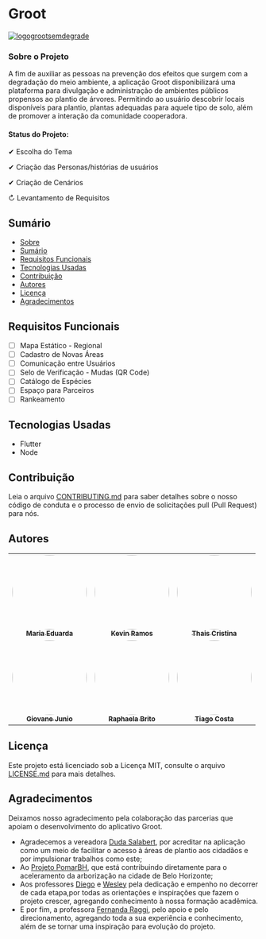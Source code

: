 # Groot

<a href="https://imgbb.com/"><img src="https://i.ibb.co/KqvX56L/logogrootsemdegrade.png" alt="logogrootsemdegrade" border="0"></a>


###  Sobre o Projeto

A fim de auxiliar as pessoas na prevenção dos efeitos que surgem com a degradação do meio ambiente, a aplicação Groot disponibilizará uma plataforma para divulgação e administração de ambientes públicos propensos ao plantio de árvores. Permitindo ao usuário descobrir locais disponíveis para plantio, plantas adequadas para aquele tipo de solo, além de promover a interação da comunidade cooperadora.

#### Status do Projeto: 
✔ Escolha do Tema

✔ Criação das Personas/histórias de usuários

✔ Criação de Cenários

↻ Levantamento de Requisitos 

##  Sumário
- [Sobre](https://github.com/projeto-unabr/Groot-App/blob/main/README.md#sobre-o-projeto "Sobre")
- [Sumário](https://github.com/projeto-unabr/Groot-App/blob/main/README.md#sum%C3%A1rio "Sumário")
- [Requisitos Funcionais](https://github.com/projeto-unabr/Groot-App/blob/main/README.md#requisitos-funcionais "Requisitos Funcionais")
- [Tecnologias Usadas](https://github.com/projeto-unabr/Groot-App/blob/main/README.md#tecnologias-usadas "Tecnologias Usadas")
- [Contribuição](https://github.com/projeto-unabr/Groot-App/blob/main/README.md#contribui%C3%A7%C3%A3o "Contribuição")
- [Autores](https://github.com/projeto-unabr/Groot-App/blob/main/README.md#autores "Autores")
- [Licença](https://github.com/projeto-unabr/Groot-App/blob/main/README.md#licen%C3%A7a "Licença")
- [Agradecimentos](https://github.com/projeto-unabr/Groot-App/blob/main/README.md#agradecimentos "Agradecimentos")

## Requisitos Funcionais
- [ ] Mapa Estático - Regional
- [ ] Cadastro de Novas Áreas
- [ ] Comunicação entre Usuários
- [ ] Selo de Verificação - Mudas
(QR Code)
- [ ] Catálogo de Espécies
- [ ] Espaço para Parceiros
- [ ] Rankeamento

## Tecnologias Usadas
- Flutter  
- Node

## Contribuição
Leia o arquivo [CONTRIBUTING.md](http://github.com/projeto-unabr/Groot-App/blob/main/CONTRIBUTING.md "CONTRIBUTING.md") para saber detalhes sobre o nosso código de conduta e o processo de envio de solicitações pull (Pull Request) para nós.

## Autores

<table>
    <tr>
      <td align="center"><a href="https://www.linkedin.com/in/maria-eduarda-benício-0112961ab"><img style="border-radius: 50%;" src="https://i.ibb.co/KrsqqYG/Maria-Eduarda-1.png" width="150px;" alt=""/><br /><sub><b>Maria Eduarda</b></sub></a><br /></td>
      <td align="center"><a href="https://www.linkedin.com/in/kevin-ramos-71ba56209"><img style="border-radius: 50%;" src="https://i.ibb.co/MRJG2cW/kevin.png" width="150px;" alt=""/><br /><sub><b>Kevin Ramos</b></sub></a><br /></td>
      <td align="center"><a href="https://"><img style="border-radius: 50%;" src="https://i.ibb.co/KjQfRdS/Thais-2.png" width="150px;" alt=""/><br /><sub><b>Thais Cristina</b></sub></a><br /></td>
    </tr>
    <tr>
      <td align="center"><a href="https://www.linkedin.com/in/giovane-junio-767bb3170"><img style="border-radius: 50%;" src="https://i.ibb.co/MCKWWBn/Giovane-1.png" width="150px;" alt=""/><br /><sub><b>Giovane Junio</b></sub></a><br /></td>
      <td align="center"><a href="https://www.linkedin.com/in/raibrito"><img style="border-radius: 50%;" src="https://i.ibb.co/2S5TJy9/Rai-1.png" width="150px;" alt=""/><br /><sub><b>Raphaela Brito</b></sub></a><br /></td>
      <td align="center"><a href="https://www.linkedin.com/in/tiago-costa-80a34097"><img style="border-radius: 50%;" src="https://i.ibb.co/qpZDqjH/Thiago-1.png" width="150px;" alt=""/><br /><sub><b>Tiago Costa</b></sub></a><br/></td>
    </tr>
  </table>
  

## Licença
Este projeto está licenciado sob a Licença MIT, consulte o arquivo [LICENSE.md](https://github.com/projeto-unabr/Groot-App/blob/main/LICENSE "LICENSE.md") para mais detalhes.

## Agradecimentos
Deixamos nosso agradecimento pela colaboração das parcerias que apoiam o desenvolvimento do aplicativo Groot.

- Agradecemos a vereadora [Duda Salabert](http://dudasalabert.com.br/ "Duda Salabert"), por acreditar na aplicação como um meio de facilitar o acesso à áreas de plantio aos cidadãos e por impulsionar trabalhos como este;
- Ao [Projeto PomarBH](http://www.instagram.com/projetopomarbh/ "Projeto PomarBH"), que está contribuindo diretamente para o aceleramento da arborização na cidade de Belo Horizonte; 
- Aos professores [Diego](http://www.linkedin.com/in/diegoaugustobarros "Diego") e [Wesley](http://www.linkedin.com/in/wesley-maciel-221a823a "Wesley") pela dedicação e empenho no decorrer de cada etapa,por todas as orientações e inspirações que fazem o projeto crescer, agregando conhecimento à nossa formação acadêmica. 
- E por fim, a professora [Fernanda Raggi](https://www.linkedin.com/in/fernanda-raggi-grossi-5552418b "Fernanda Raggi"), pelo apoio e pelo direcionamento, agregando toda a sua experiência e conhecimento, além de se tornar uma inspiração para evolução do projeto.
